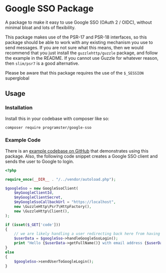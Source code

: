 Google SSO Package
====================

A package to make it easy to use Google SSO (OAuth 2 / OIDC), without minimal bloat and lots of 
flexibility.

This package makes use of the PSR-17 and PSR-18 interfaces, so this package should be able to work
with any existing mechanism you use to send messages. If you are not sure what this means, then
we would recommend that you just install the `guzzlehttp/guzzle` package, and follow the example
in the README. If you cannot use Guzzle for whatever reason, then `slim/psr7` is a good alternative.

Please be aware that this package requires the use of the `$_SESSION` superglobal


## Usage

### Installation
Install this in your codebase with composer like so:

```bash
composer require programster/google-sso
```

### Example Code
There is an [example codebase on GitHub](https://github.com/programster/Google-SSO-Demo/tree/using-programster-google-sso-package) 
that demonstrates using this package. Also, the following code snippet creates a Google SSO client 
and sends the user to Google to login.

```php
<?php

require_once(__DIR__ . "/../vendor/autoload.php");

$googleSso = new GoogleSsoClient(
    $myGoogleClientId,
    $myGoogleClientSecret,
    $myGoogleSsoCallbackUrl = "https://localhost",
    new \GuzzleHttp\Psr7\HttpFactory(),
    new \GuzzleHttp\Client(),
);

if (isset($_GET['code']))
{
    // we are likely handling a user redirecting back here from having logged in with google.
    $userData = $googleSso->handleGoogleSsoLogin();
    print "Hello {$userData->getFullName()} with email address {$userData->getEmail()}";
}
else
{
    $googleSso->sendUserToGoogleLogin();
}
```

